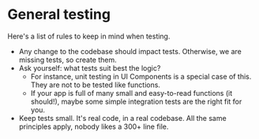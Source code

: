 # General testing

Here's a list of rules to keep in mind when testing.

- Any change to the codebase should impact tests. Otherwise, we are missing tests, so create them.
- Ask yourself: what tests suit best the logic?
  - For instance, unit testing in UI Components is a special case of this. They are not to be tested like functions.
  - If your app is full of many small and easy-to-read functions (it should!), maybe some simple integration tests are
    the right fit for you.
- Keep tests small. It's real code, in a real codebase. All the same principles apply, nobody likes a 300+ line file.
